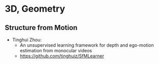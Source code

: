 # 3D, Geometry

## Structure from Motion
- Tinghui Zhou:
	- An unsupervised learning framework for depth and ego-motion estimation from monocular videos
	- https://github.com/tinghuiz/SfMLearner